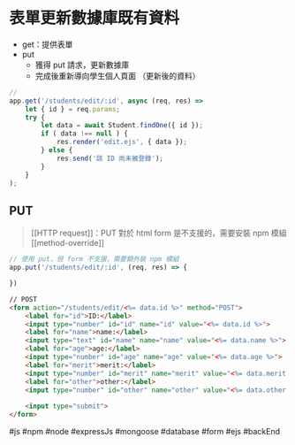 # 表單更新數據庫既有資料
- get：提供表單
- put
	- 獲得 put 請求，更新數據庫
	- 完成後重新導向學生個人頁面 （更新後的資料）

```js
// 
app.get('/students/edit/:id', async (req, res) =>
	let { id } = req.params;
	try {
		let data = await Student.findOne({ id });
		if ( data !== null ) {
			res.render('edit.ejs', { data });
		} else {
			res.send('該 ID 尚未被登錄');
		}
	}
);
```
## PUT
>[[HTTP request]]：PUT 對於 html form 是不支援的，需要安裝 npm 模組
>[[method-override]]
```js
// 使用 put，但 form 不支援，需要額外裝 npm 模組
app.put('/students/edit/:id', (req, res) => {

})


```

```html
// POST
<form action="/students/edit/<%= data.id %>" method="POST">
	<label for="id">ID:</label>
	<input type="number" id="id" name="id" value="<%= data.id %>">
	<label for="name">name:</label>
	<input type="text" id="name" name="name" value="<%= data.name %>">
	<label for="age">age:</label>
	<input type="number" id="age" name="age" value="<%= data.age %>">
	<label for="merit">merit:</label>
	<input type="number" id="merit" name="merit" value="<%= data.merit %>">
	<label for="other">other:</label>
	<input type="number" id="other" name="other" value="<%= data.other %>">
	
	<input type="submit">
</form>
```
#js #npm #node #expressJs #mongoose #database #form #ejs #backEnd 